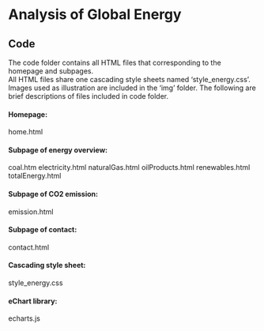 # Analysis of Global Energy
## Code
The code folder contains all HTML files that corresponding to the homepage and subpages.  
All HTML files share one cascading style sheets named ‘style_energy.css’.  Images used as illustration are included in the ‘img’ folder. The following are brief descriptions of files included in code folder.

#### Homepage:
home.html

#### Subpage of energy overview:
coal.htm
electricity.html
naturalGas.html
oilProducts.html
renewables.html
totalEnergy.html

#### Subpage of CO2 emission:
emission.html

#### Subpage of contact: 
contact.html

#### Cascading style sheet:
style_energy.css

#### eChart library:
echarts.js

